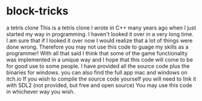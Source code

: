 # block-tricks
a tetris clone
This is a tetris clone I wrote in C++ many years ago when I just started my way in programming.
I haven't looked it over in a very long time. I am sure that if I looked it over now I would realize that a lot of things were done wrong. Therefore you may not use this code to guage my skills as a programmer!
With all that said I think that some of the game functionality was implemented in a unique way and I hope that this code will come to be for good use to some people.
I have provided all the source code plus the binaries for windows. you can also find the full app mac and windows on itch.io
If you wish to compile the source code yourself you will need to link it with SDL2 (not provided, but free and open source)
You may use this code in whichever way you wish.
